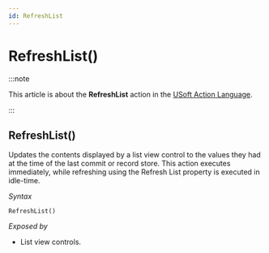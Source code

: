 ```yaml
---
id: RefreshList
---
```


# RefreshList()




:::note

This article is about the **RefreshList** action in the [USoft Action Language](/docs/Task_flow/Action_Language_reference/USoft_Action_Language.md).

:::

## **RefreshList()**

Updates the contents displayed by a list view control to the values they had at the time of the last commit or record store. This action executes immediately, while refreshing using the Refresh List property is executed in idle-time.

*Syntax*

```
RefreshList()
```

*Exposed by*

- List view controls.